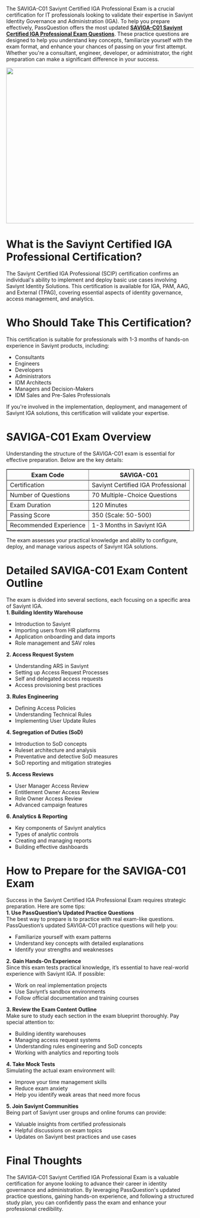 <p>The SAVIGA-C01 Saviynt Certified IGA Professional Exam is a crucial certification for IT professionals looking to validate their expertise in Saviynt Identity Governance and Administration (IGA). To help you prepare effectively, PassQuestion offers the most updated <strong><a href="https://www.passquestion.com/saviga-c01.html">SAVIGA-C01 Saviynt Certified IGA Professional Exam Questions</a></strong>. These practice questions are designed to help you understand key concepts, familiarize yourself with the exam format, and enhance your chances of passing on your first attempt. Whether you&#39;re a consultant, engineer, developer, or administrator, the right preparation can make a significant difference in your success.</p>

<p><img alt="" src="https://www.passquestion.com/uploads/pqcom/images/20250301/21700aa3c6d23ff18c305b0eee18476d.jpg" style="height:419px; width:600px" /></p>

<h1>What is the Saviynt Certified IGA Professional Certification?</h1>

<p>The Saviynt Certified IGA Professional (SCIP) certification confirms an individual&#39;s ability to implement and deploy basic use cases involving Saviynt Identity Solutions. This certification is available for IGA, PAM, AAG, and External (TPAG), covering essential aspects of identity governance, access management, and analytics.</p>

<h1>Who Should Take This Certification?</h1>

<p>This certification is suitable for professionals with 1-3 months of hands-on experience in Saviynt products, including:</p>

<ul>
	<li>Consultants</li>
	<li>Engineers</li>
	<li>Developers</li>
	<li>Administrators</li>
	<li>IDM Architects</li>
	<li>Managers and Decision-Makers</li>
	<li>IDM Sales and Pre-Sales Professionals</li>
</ul>

<p>If you&#39;re involved in the implementation, deployment, and management of Saviynt IGA solutions, this certification will validate your expertise.</p>

<h1>SAVIGA-C01 Exam Overview</h1>

<p>Understanding the structure of the SAVIGA-C01 exam is essential for effective preparation. Below are the key details:</p>

<table border="1">
	<thead>
		<tr>
			<th>Exam Code</th>
			<th>SAVIGA-C01</th>
		</tr>
	</thead>
	<tbody>
		<tr>
			<td>Certification</td>
			<td>Saviynt Certified IGA Professional</td>
		</tr>
		<tr>
			<td>Number of Questions</td>
			<td>70 Multiple-Choice Questions</td>
		</tr>
		<tr>
			<td>Exam Duration</td>
			<td>120 Minutes</td>
		</tr>
		<tr>
			<td>Passing Score</td>
			<td>350 (Scale: 50-500)</td>
		</tr>
		<tr>
			<td>Recommended Experience</td>
			<td>1-3 Months in Saviynt IGA</td>
		</tr>
	</tbody>
</table>

<p>The exam assesses your practical knowledge and ability to configure, deploy, and manage various aspects of Saviynt IGA solutions.</p>

<h1>Detailed SAVIGA-C01 Exam Content Outline</h1>

<p>The exam is divided into several sections, each focusing on a specific area of Saviynt IGA.<br />
<strong>1. Building Identity Warehouse</strong></p>

<ul>
	<li>Introduction to Saviynt</li>
	<li>Importing users from HR platforms</li>
	<li>Application onboarding and data imports</li>
	<li>Role management and SAV roles</li>
</ul>

<p><strong>2. Access Request System</strong></p>

<ul>
	<li>Understanding ARS in Saviynt</li>
	<li>Setting up Access Request Processes</li>
	<li>Self and delegated access requests</li>
	<li>Access provisioning best practices</li>
</ul>

<p><strong>3. Rules Engineering</strong></p>

<ul>
	<li>Defining Access Policies</li>
	<li>Understanding Technical Rules</li>
	<li>Implementing User Update Rules</li>
</ul>

<p><strong>4. Segregation of Duties (SoD)</strong></p>

<ul>
	<li>Introduction to SoD concepts</li>
	<li>Ruleset architecture and analysis</li>
	<li>Preventative and detective SoD measures</li>
	<li>SoD reporting and mitigation strategies</li>
</ul>

<p><strong>5. Access Reviews</strong></p>

<ul>
	<li>User Manager Access Review</li>
	<li>Entitlement Owner Access Review</li>
	<li>Role Owner Access Review</li>
	<li>Advanced campaign features</li>
</ul>

<p><strong>6. Analytics &amp; Reporting</strong></p>

<ul>
	<li>Key components of Saviynt analytics</li>
	<li>Types of analytic controls</li>
	<li>Creating and managing reports</li>
	<li>Building effective dashboards</li>
</ul>

<h1>How to Prepare for the SAVIGA-C01 Exam</h1>

<p>Success in the Saviynt Certified IGA Professional Exam requires strategic preparation. Here are some tips:<br />
<strong>1. Use PassQuestion&rsquo;s Updated Practice Questions</strong><br />
The best way to prepare is to practice with real exam-like questions. PassQuestion&rsquo;s updated SAVIGA-C01 practice questions will help you:</p>

<ul>
	<li>Familiarize yourself with exam patterns</li>
	<li>Understand key concepts with detailed explanations</li>
	<li>Identify your strengths and weaknesses</li>
</ul>

<p><strong>2. Gain Hands-On Experience</strong><br />
Since this exam tests practical knowledge, it&rsquo;s essential to have real-world experience with Saviynt IGA. If possible:</p>

<ul>
	<li>Work on real implementation projects</li>
	<li>Use Saviynt&rsquo;s sandbox environments</li>
	<li>Follow official documentation and training courses</li>
</ul>

<p><strong>3. Review the Exam Content Outline</strong><br />
Make sure to study each section in the exam blueprint thoroughly. Pay special attention to:</p>

<ul>
	<li>Building identity warehouses</li>
	<li>Managing access request systems</li>
	<li>Understanding rules engineering and SoD concepts</li>
	<li>Working with analytics and reporting tools</li>
</ul>

<p><strong>4. Take Mock Tests</strong><br />
Simulating the actual exam environment will:</p>

<ul>
	<li>Improve your time management skills</li>
	<li>Reduce exam anxiety</li>
	<li>Help you identify weak areas that need more focus</li>
</ul>

<p><strong>5. Join Saviynt Communities</strong><br />
Being part of Saviynt user groups and online forums can provide:</p>

<ul>
	<li>Valuable insights from certified professionals</li>
	<li>Helpful discussions on exam topics</li>
	<li>Updates on Saviynt best practices and use cases</li>
</ul>

<h1>Final Thoughts</h1>

<p>The SAVIGA-C01 Saviynt Certified IGA Professional Exam is a valuable certification for anyone looking to advance their career in identity governance and administration. By leveraging PassQuestion&#39;s updated practice questions, gaining hands-on experience, and following a structured study plan, you can confidently pass the exam and enhance your professional credibility.</p>
